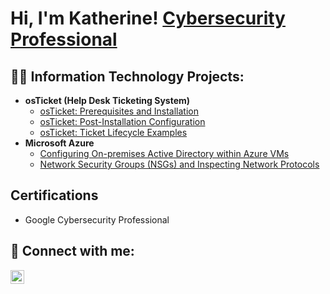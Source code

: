 <h1>Hi, I'm Katherine! <a href="https://www.linkedin.com/in/joshmadakor/">Cybersecurity Professional</a>
<h2>👨‍💻 Information Technology Projects:</h2>

- <b>osTicket (Help Desk Ticketing System)</b>
  - [osTicket: Prerequisites and Installation](https://github.com/KatherineCyberTech/osticket-prereqs)
  - [osTicket: Post-Installation Configuration](https://github.com/KatherineCyberTech/post-install-config)
  - [osTicket: Ticket Lifecycle Examples](https://github.com/KatherineCyberTech/ticket-lifecycle)
- <b>Microsoft Azure</b>
  - [Configuring On-premises Active Directory within Azure VMs](https://github.com/KatherineCyberTech/configure-ad)
  - [Network Security Groups (NSGs) and Inspecting Network Protocols](https://github.com/KatherineCyberTech/azure-network-protocols)


<h2> Certifications </h2>

- Google Cybersecurity Professional 

<h2> 🤳 Connect with me:</h2>

[<img align="left" alt="Katherine R | LinkedIn" width="22px" src="https://cdn.jsdelivr.net/npm/simple-icons@v3/icons/linkedin.svg" />](https://www.linkedin.com/in/katherine-r-1443b2240/)


[linkedin]: https://www.linkedin.com/in/katherine-r-1443b2240/



